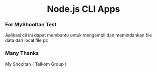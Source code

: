 
<p align="center">
  <h1 align="center">Node.js CLI Apps</h1>
</p>

### For MyShooltan Test

Aplikasi cli ini dapat membantu untuk mengambil dan memindahkan file data dari local file pc 

### Many Thanks
My Shooltan ( Telkom Group )


